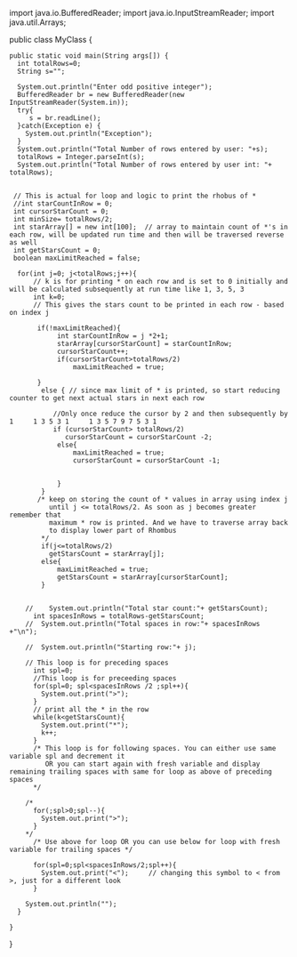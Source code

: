 import java.io.BufferedReader;
import java.io.InputStreamReader;
import java.util.Arrays;

public class MyClass {
    
   
    public static void main(String args[]) {
      int totalRows=0;    
      String s="";
      
      System.out.println("Enter odd positive integer");
      BufferedReader br = new BufferedReader(new InputStreamReader(System.in));
      try{
         s = br.readLine();  
      }catch(Exception e) {
        System.out.println("Exception");  
      }
      System.out.println("Total Number of rows entered by user: "+s);
      totalRows = Integer.parseInt(s);
      System.out.println("Total Number of rows entered by user int: "+ totalRows);
   
     
     // This is actual for loop and logic to print the rhobus of * 
     //int starCountInRow = 0;
     int cursorStarCount = 0;
     int minSize= totalRows/2;
     int starArray[] = new int[100];  // array to maintain count of *'s in each row, will be updated run time and then will be traversed reverse as well 
     int getStarsCount = 0;
     boolean maxLimitReached = false;
     
      for(int j=0; j<totalRows;j++){  
          // k is for printing * on each row and is set to 0 initially and will be calculated subsequently at run time like 1, 3, 5, 3
          int k=0;
          // This gives the stars count to be printed in each row - based on index j 
           
           if(!maxLimitReached){
                int starCountInRow = j *2+1;
                starArray[cursorStarCount] = starCountInRow; 
                cursorStarCount++;
                if(cursorStarCount>totalRows/2) 
                    maxLimitReached = true;
               
           }
            else { // since max limit of * is printed, so start reducing counter to get next actual stars in next each row 
               
               //Only once reduce the cursor by 2 and then subsequently by 1     1 3 5 3 1     1 3 5 7 9 7 5 3 1 
               if (cursorStarCount> totalRows/2)
                  cursorStarCount = cursorStarCount -2;
                else{
                    maxLimitReached = true;
                    cursorStarCount = cursorStarCount -1;
                
                    
                }
            }    
           /* keep on storing the count of * values in array using index j
              until j <= totalRows/2. As soon as j becomes greater remember that 
              maximum * row is printed. And we have to traverse array back 
              to display lower part of Rhombus
            */
            if(j<=totalRows/2)
              getStarsCount = starArray[j];  
            else{
                maxLimitReached = true;
                getStarsCount = starArray[cursorStarCount];   
            }
              
       
        //    System.out.println("Total star count:"+ getStarsCount);
          int spacesInRows = totalRows-getStarsCount;
        //  System.out.println("Total spaces in row:"+ spacesInRows +"\n");
          
        //  System.out.println("Starting row:"+ j);
        
        // This loop is for preceding spaces
          int spl=0;
          //This loop is for preceeding spaces
          for(spl=0; spl<spacesInRows /2 ;spl++){
            System.out.print(">");
          }
          // print all the * in the row
          while(k<getStarsCount){  
            System.out.print("*");
            k++;
          }
          /* This loop is for following spaces. You can either use same variable spl and decrement it 
             OR you can start again with fresh variable and display remaining trailing spaces with same for loop as above of preceding spaces 
          */
          
        /*
          for(;spl>0;spl--){
            System.out.print(">");
          }
        */ 
          /* Use above for loop OR you can use below for loop with fresh variable for trailing spaces */
          
          for(spl=0;spl<spacesInRows/2;spl++){
            System.out.print("<");     // changing this symbol to < from >, just for a different look 
          }
          
        System.out.println("");
      }   
    
    }
}
